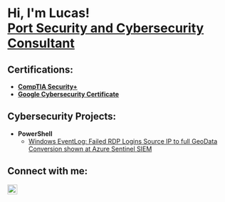 <h1>Hi, I'm Lucas! <br/> <a href="https://www.linkedin.com/in/lucas-de-vargas-ferreira/?locale=en_US">Port Security and Cybersecurity Consultant</a>

<h2>Certifications:</h2>

- <b>[CompTIA Security+](https://www.credly.com/badges/ebcde202-c019-4639-895c-fd89766e9fd3/linked_in_profile)</b>
- <b>[Google Cybersecurity Certificate](https://www.credly.com/badges/d75b7418-6712-4ad8-a20e-3beaf11afef2/linked_in_profile)</b>


<h2>Cybersecurity Projects:</h2>

- <b>PowerShell</b>
  - [Windows EventLog: Failed RDP Logins Source IP to full GeoData Conversion shown at Azure Sentinel SIEM](https://github.com/Lucasvf11/AzureSentinelLab/)

<h2> Connect with me:</h2>

[<img align="left" alt="LucasFerreira | LinkedIn" width="22px" src="https://cdn.jsdelivr.net/npm/simple-icons@v3/icons/linkedin.svg" />][linkedin]

[linkedin]: https://linkedin.com/in/lucas-de-vargas-ferreira/?locale=en_US


<!--
[<img align="left" alt="JoshMadakor | YouTube" width="22px" src="https://cdn.jsdelivr.net/npm/simple-icons@v3/icons/youtube.svg" />][youtube]
[<img align="left" alt="JoshMadakor | Twitter" width="22px" src="https://cdn.jsdelivr.net/npm/simple-icons@v3/icons/twitter.svg" />][twitter]
[<img align="left" alt="JoshMadakor | LinkedIn" width="22px" src="https://cdn.jsdelivr.net/npm/simple-icons@v3/icons/linkedin.svg" />][linkedin]
[<img align="left" alt="JoshMadakor | Instagram" width="22px" src="https://cdn.jsdelivr.net/npm/simple-icons@v3/icons/instagram.svg" />][instagram]

[twitter]: https://twitter.com/joshmadakor
[youtube]: https://www.youtube.com/c/joshmadakor
[instagram]: https://www.instagram.com/joshmadakor/
[linkedin]: https://linkedin.com/in/joshmadakor

**Lucasvf11/Lucasvf11** is a ✨ _special_ ✨ repository because its `README.md` (this file) appears on your GitHub profile.

Here are some ideas to get you started:

- 🔭 I’m currently working on ...
- 🌱 I’m currently learning ...
- 👯 I’m looking to collaborate on ...
- 🤔 I’m looking for help with ...
- 💬 Ask me about ...
- 📫 How to reach me: ...
- 😄 Pronouns: ...
- ⚡ Fun fact: ...
-->
